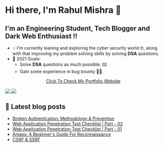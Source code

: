 # Hi there, I'm Rahul Mishra 👋

## I'm an Engineering Student, Tech Blogger and Dark Web Enthusiast !!

<!-- - 🔭 I'm working as an **Research Intern at IIT Kharagpur**, and the topic of our research is <u>*Semantic Segmentation for Autonomous Driving*</u>
-  💻  I am also working as **Cyber Security Intern** at Gurugram Ploice Cyber Cell, in summer internship program *(GPCSSI - 2021)*. -->
- 💡 I'm currently leaning and exploring the cyber security world 🤓, along with that improving my problem solving skills by solving **DSA** questions.
- 📍 2021 Goals: 
  - Solve **DSA** questions as much possible. ⌨️ 
  - Gain some experience in bug bounty 👨‍💻.
<!-- - 🌠 Fun Fact: My mind goes like this 🤯 whenever I learn something unexpected 😅. -->

<p align="center"><a href='https://rahul-mishra.netlify.app/'>Click To Check My Portfolio Website</p>


<!-- Github contribution and top languages stats -->

<a href="https://github.com/anuraghazra/github-readme-stats">
  <img align="center" src="https://github-readme-stats.vercel.app/api?username=rahulMishra05&count_private=true&show_icons=true" />
</a>
<a href="https://github.com/anuraghazra/github-readme-stats">
  <img align="center" src="https://github-readme-stats.vercel.app/api/top-langs/?username=rahulMishra05&langs_count=6" />
</a>

## 📝 Latest blog posts
<!-- BLOG-POST-LIST:START -->
- [Broken Authentication: Methodology &amp; Prevention](https://dev.to/rahulmishra05/broken-authentication-methodology-prevention-33nd)
- [Web Application Penetration Test Checklist | Part - 02](https://dev.to/rahulmishra05/web-application-penetration-test-checklist-part-02-1igc)
- [Web Application Penetration Test Checklist | Part - 01](https://dev.to/rahulmishra05/web-application-penetration-test-checklist-part-01-4bf)
- [Amass: A Beginner&#39;s Guide For Reconnaissance](https://dev.to/rahulmishra05/amass-a-beginner-s-guide-for-reconnaissance-4a0p)
- [CSRF &amp; SSRF](https://dev.to/rahulmishra05/csrf-ssrf-2enp)
<!-- BLOG-POST-LIST:END -->



<!-- Commented the contribution grapg, as it was taking too much space -->

<!-- [![Rahul's github activity graph](https://activity-graph.herokuapp.com/graph?username=rahulMishra05&theme=xcode)](https://github.com/ashutosh00710/github-readme-activity-graph) -->
